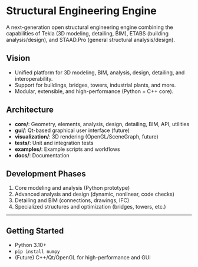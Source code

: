 # Structural Engineering Engine

A next-generation open structural engineering engine combining the capabilities of Tekla (3D modeling, detailing, BIM), ETABS (building analysis/design), and STAAD.Pro (general structural analysis/design).

## Vision
- Unified platform for 3D modeling, BIM, analysis, design, detailing, and interoperability.
- Support for buildings, bridges, towers, industrial plants, and more.
- Modular, extensible, and high-performance (Python + C++ core).

## Architecture
- **core/**: Geometry, elements, analysis, design, detailing, BIM, API, utilities
- **gui/**: Qt-based graphical user interface (future)
- **visualization/**: 3D rendering (OpenGL/SceneGraph, future)
- **tests/**: Unit and integration tests
- **examples/**: Example scripts and workflows
- **docs/**: Documentation

## Development Phases
1. Core modeling and analysis (Python prototype)
2. Advanced analysis and design (dynamic, nonlinear, code checks)
3. Detailing and BIM (connections, drawings, IFC)
4. Specialized structures and optimization (bridges, towers, etc.)

---

## Getting Started
- Python 3.10+
- `pip install numpy`
- (Future) C++/Qt/OpenGL for high-performance and GUI 